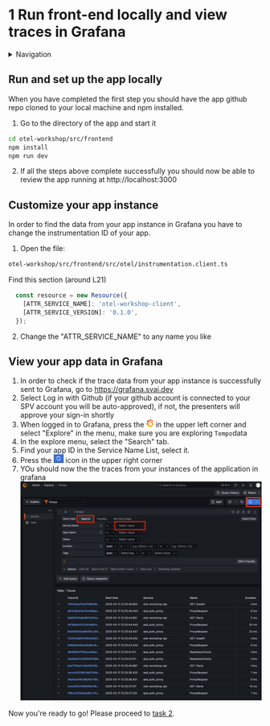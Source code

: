 # 1 Run front-end locally and view traces in Grafana

<details>
<summary>Navigation</summary>

0. ~~[Getting started](./000.md)~~
1. **Run Front End App Locally** (this task)
2. [Set up distributed tracing](./002.md)

</details>

## Run and set up the app locally

When you have completed the first step you should have the app github repo cloned to your local machine and npm installed.

1. Go to the directory of the app and start it
```bash
cd otel-workshop/src/frontend
npm install
npm run dev
```
2. If all the steps above complete successfully you should now be able to review the app running at http://localhost:3000 

## Customize your app instance

In order to find the data from your app instance in Grafana you have to change the instrumentation ID of your app.

1. Open the file:
```bash
otel-workshop/src/frontend/src/otel/instrumentation.client.ts
```

Find this section (around L21)
```js
  const resource = new Resource({
    [ATTR_SERVICE_NAME]: 'otel-workshop-client',
    [ATTR_SERVICE_VERSION]: '0.1.0',
  });
```
2. Change the "ATTR_SERVICE_NAME" to any name you like

## View your app data in Grafana

1. In order to check if the trace data from your app instance is successfully sent to Grafana, go to https://grafana.svai.dev
2. Select Log in with Github (if your github account is connected to your SPV account you will be auto-approved), if not, the presenters will approve your sign-in shortly
3. When logged in to Grafana, press the <img src="image.png" alt="drawing" width="15"/>
 in the upper left corner and select "Explore" in the menu, make sure you are exploring `Tempo`data
4. In the explore menu, select the "Search" tab.
5. Find your app ID in the Service Name List, select it.
6. Press the <img src="image-2.png" alt="drawing" width="20"/> icon in the upper right corner
7. YOu should now the the traces from your instances of the application in grafana
![alt text](image-4.png)


Now you're ready to go!
Please proceed to [task 2](tasks/002.md).
